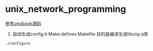 # unix_network_programming

[参考unpbook源码](https://github.com/unpbook/unpv13e)

1. 自动生成config.h Make.defines Makefile  目的是编译生成libunp.a库
```
./configure
```

